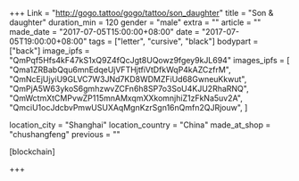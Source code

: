 +++
Link = "http://gogo.tattoo/gogo/tattoo/son_daughter"
title = "Son & daughter"
duration_min = 120
gender = "male"
extra = ""
article = ""
made_date = "2017-07-05T15:00:00+08:00"
date = "2017-07-05T19:00:00+08:00"
tags = ["letter", "cursive", "black"]
bodypart = ["back"]
image_ipfs = "QmPqf5Hfs4kF47kS1xQ9Z4fQcJgt8UQowz9fgey9kJL694"
images_ipfs = [  "Qma1ZRBabQqu6mnEdqeUjVFTHjtfiVtDfkWqP4kAZCzfrM",
  "QmNcEjUjyiU9GLVC7W3JNd7KD8WDMZFiUd68GwneuKkwut",
  "QmPjA5W63ykoS6gmhzwvZCFn6h8SP7o3SoU4KJU2RhaRNQ",
  "QmWctmXtCMPvwZP115mnAMxqmXXkomnjhiZ1zFkNa5uv2A",
  "QmciU1ocJdcbvPmwUSUXAqMgnKzrSgn16nQmfn2QJRjouw",
]

location_city = "Shanghai"
location_country = "China"
made_at_shop = "chushangfeng"
previous = ""

[blockchain]


+++
